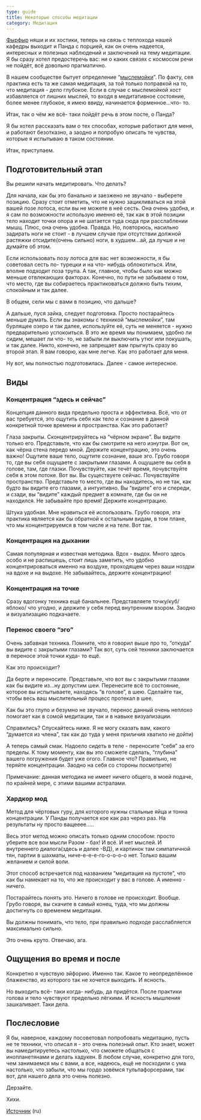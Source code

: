 ```yaml
---
type: guide
title: Некоторые способы медитации
category: Медитация
---
```



[Фырфыр](:терминология#двоеяз) няши и их хостики, теперь на связь с теплохода нашей кафедры выходит и Панда с порцией, как он очень надеется, интересных и полезных наблюдений и заключений на тему медитации. Я бы сразу хотел предостеречь вас: ни о каких связях с космосом речи не пойдёт, всё довольно прагматично.

В нашем сообществе бытует определение “[мыслемойки](мыслемойка)”. По факту, сея практика есть та же самая медитация, за той только поправкой на то, что медитация - дело глубокое. Если в случае с мыслемойкой хост избавляется от лишних мыслей, то входя в медитативное состояние, более менее глубокое, я имею ввиду, начинается форменное…что- то.

Итак, так о чём же всё- таки пойдёт речь в этом посте, о Панда?

Я бы хотел рассказать вам о тех способах, которые работают для меня, и работают безотказно, а заодно и попробую описать те чувства, которые я испытываю в таком состоянии.

Итак, приступаем.

## Подготовительный этап
Вы решили начать медитировать. Что делать?

Для начала, как бы это банально и заезжено не звучало - выберете позицию. Сразу стоит отметить, что не нужно зацикливаться на этой вашей позе лотоса, если вы не можете в неё сесть. Она очень удобна, и я сам по возможности использую именно её, так как в этой позиции тело находит точки опора и не шатается туда сюда при расслаблении мышц. Плюс, она очень удобна. Правда. Но, повторюсь, насильно задирать ноги не стоит - в лучшем случае при отсутствии должной растяжки отсидите(очень сильно) ноги, в худшем…ай, да лучше и не думайте об этом.

Если использовать позу лотоса для вас нет возможности, я бы советовал сесть по- турецки и на что- нибудь облокотиться. Или, вполне подходит поза трупа. А так, главное, чтобы было как можно меньше отвлекающих факторах. Конечно, по пути не забываем о том, что место, где вы собираетесь практиковаться должно быть тихим, спокойным и так далее.

В общем, сели мы с вами в позицию, что дальше?

А дальше, пуся зайка, следует подготовка. Просто постарайтесь меньше думать. Если вы знакомы с техникой “мыслемойки”, там бурлящее озеро и так далее, используйте её, суть не меняется - нужно предварительно успокоиться. В это же время мы понимаем, удобно ли сидим, мешает ли что- то, не забыли ли выключить утюг или покушать, и так далее. Никто, конечно, не запрещает вам прыгнуть сразу во второй этап. Я вам говорю, как мне легче. Как это работает для меня.

Ну вот, мы полностью подготовилась. Далее - самое интересное.

## Виды
### Концентрация “здесь и сейчас”
Концепция данного вида предельно проста и эффективна. Всё, что от вас требуется, это ощутить себя как тело и сознание в данной конкретной точке времени и пространства. Как это работает?

Глаза закрыты. Сконцентрируйтесь на “чёрном экране”. Вы видите только его. Представьте, что как бы смотрите на него изнутри. Вот он, как чёрна стена передо мной. Держите концентрацию, это очень важно! Ощутите ваше тело, ощутите сознание, ваше эго. Грубо говоря то, где вы себя ощущаете с закрытыми глазами. А ощущаете вы себя в голове, там, где глазки. Почувствуйте, как течёт время, почувствуйте себя в этом потоке. Вот вы. Вы существуете сейчас. Почувствуйте пространство. Представьте то место, где вы находитесь, но не так, как будто вы видите его глазами, а интуитивно. Вы “видите” его и спереди, и сзади, вы “видите” каждый предмет в комнате, где бы он не находился. Не забывайте про время! Держите концентрацию.

Штука удобная. Мне нравиться её использовать. Грубо говоря, эта практика является как бы обратной к остальным видам, в том плане, что мы концентрируемся в том числе и на теле. Вот так.

### Концентрация на дыхании
Самая популярная и известная методика. Вдох - выдох. Много здесь особо и не распишешь, стоит лишь заметить, что удобно концентрироваться именно на воздухе, проходящем через ваши ноздри на вдохе и на выдохе. Не забывайтесь, держите концентрацию!

### Концентрация на точке
Сразу  вдогонку техника ещё банальнее. Представляете точку/куб/яблоко/ что угодно, и держите у себя перед внутренним взором. Заодно и визуализацию подкачаете.

### Перенос своего “эго”
Очень забавная техника. Помните, что я говорил выше про то, “откуда” вы видите с закрытыми глазами? Так вот, суть сей техники заключается в переносе этой точки куда- то ещё.

Как это происходит?

Да берте и переносите. Представьте, что вот вы с закрытыми глазами как бы видите из…ну допустим шеи. Перенесите всё то состояние, которое вы испытываете, находясь “в голове”, в шею. Сделайте так, чтобы весь ваш мыслительный процесс протекал в шее.

Как бы это глупо и безумно не звучало, перенос данный очень неплохо помогает как в сомой медитации, так и в навыке визуализации.

Справились? Спускайтесь ниже. Я не могу сказать вам, какого “думается из члена”, так как до туда у меня приличия хватило не дойти)

А теперь самый смак. Надоело сидеть в теле - переносите “себя” за его пределы. К тому моменту, как вы это сможете сделать, “глубина” вашего погружения будет уже огого. Главное что? Правильно, не теряйте концентрации. Заодно на себя со стороны посмотрите)

Примечание: данная методика не имеет ничего общего, в моей подаче, по крайней мере, с этими вашими астралами.

### Хардкор мод
Метод для чёртовых гуру, для которого нужны стальные яйца и тонна концентрации. У Панды получается кое как раз через раз. На результаты ну просто ващееее…..

Весь этот метод можно описать только одним способом: просто уберите все вои мысли Разом - бах! И всё. И нет мыслей. И внутреннего диалога(здесь и далее -ВД), и картинок там симпатичной тян, партии в шахматы, ниче-е-е-е-го-о-о-о-о нет. Только вашим желанием и силой воли.

Этот способ встречается под названием “медитация на пустоте”, что как бы намекает на то, что же происходит у вас в голове. А именно - ничего.

Постарайтесь понять это. Ничего в голове не происходит. Вообще. Грубо говоря, вы скачите в самый конец, туда, что мы должны достигнуть со временем медитации.

Вы должны понимать, что тело, при правильно подходе расслабляется максимально сильно.

Это очень круто. Отвечаю, ага.

## Ощущения во время и после
Конкретно я чувствую эйфорию. Именно так. Какое то неопределённое блаженство, из которого так не хочется выходить. И ясность.

Но выходить всё- таки когда- нибудь, да придётся. После практики голова и тело чувствуют предельно лёгкими. И ясность мышления зашкаливает. Таки дела.

## Послесловие
Я бы, наверное, каждому посоветовал попробовать медитацию, пусть не те техники, что описал я - это очень полезный опыт. Кто знает, может вы намедитируетесь настолько, что сможете общаться с инопланетянами и делать хадукен. В любом случае, конкретно для того, чем занимаемся мы с вами, а все, надеюсь, ещё не посходили с ума настолько, что забыли, что мы гордо зовёмся тульпафорсерами, так вот, для нашего дела это очень полезно.

Дерзайте.

Хихи.


[Источник](http://moscow-tulpaforcers.tk/post/61149513930) (ru)